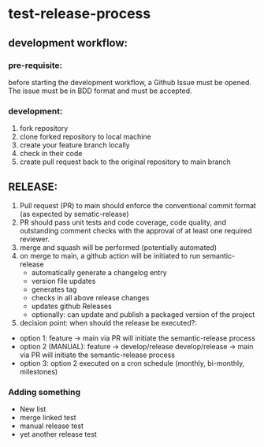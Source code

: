 # test-release-process

## development workflow:
### pre-requisite: 
before starting the development workflow, a Github Issue must be opened.
The issue must be in BDD format and must be accepted. 

### development:
1. fork repository
2. clone forked repository to local machine
3. create your feature branch locally
4. check in their code
5. create pull request back to the original repository to main branch

## RELEASE:
1. Pull request (PR) to main should enforce the conventional commit format (as expected by sematic-release)
2. PR should pass unit tests and code coverage, code quality, and outstanding comment checks with the approval of at least one required reviewer.
3. merge and squash will be performed (potentially automated)
4. on merge to main, a github action will be initiated to run semantic-release
    - automatically generate a changelog entry
    - version file updates
    - generates tag
    - checks in all above release changes
    - updates github Releases
    - optionally: can update and publish a packaged version of the project
5. decision point: when should the release be executed?:
 - option 1: feature -> main via PR will initiate the semantic-release process
 - option 2 (MANUAL):       feature -> develop/release
                            develop/release -> main via PR will initiate the semantic-release process
 - option 3: option 2 executed on a cron schedule (monthly, bi-monthly, milestones)

### Adding something 

- New list
- merge linked test
- manual release test
- yet another release test
